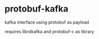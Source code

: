 protobuf-kafka
==============
kafka interface using protobuf as payload

requires librdkafka and protobuf-c as library
